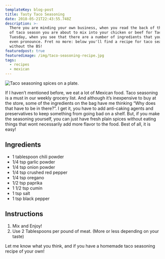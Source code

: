 ```yaml
---
templateKey: blog-post
title: Tasty Taco Seasoning
date: 2018-05-21T22:43:55.748Z
description: >-
  There you are minding your own business, when you read the back of the package
  of taco season you are about to mix into your chicken or beef for Taco
  Tuesday, when you see that there are a number of ingredients that you can't
  even pronounce. Fret no more: below you'll find a recipe for taco seasoning
  without the BS!
featuredpost: true
featuredimage: /img/taco-seasoning-recipe.jpg
tags:
  - recipes
  - mexican
---
```

![Taco seasoning spices on a plate.](/img/taco-seasoning-recipe.jpg "All you need for some tasty tacos. None of those unpronounceable, mystery ingredients.")

If I haven’t mentioned before, we eat a lot of Mexican food.  Taco seasoning is a must in our weekly grocery list.  And although it’s inexpensive to buy at the store, some of the ingredients on the bag have me thinking “Why does that have to be in there?”.  I get it, you have to add anti-caking agents and preservatives to keep something from going bad on a shelf.  But, if you make the seasoning yourself, you can just have fresh plain spices without eating things that wont necessarily add more flavor to the food.  Best of all, it is easy!

## Ingredients

* 1 tablespoon chili powder
* 1/4 tsp garlic powder
* 1/4 tsp onion powder
* 1/4 tsp crushed red pepper
* 1/4 tsp oregano
* 1/2 tsp paprika
* 1 1/2 tsp cumin
* 1 tsp salt
* 1 tsp black pepper

## Instructions

1. Mix and Enjoy!
2. Use 2 Tablespoons per pound of meat.  (More or less depending on your taste)

Let me know what you think, and if you have a homemade taco seasoning recipe of your own!
